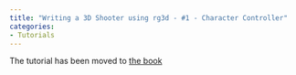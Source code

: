 ```yaml
---
title: "Writing a 3D Shooter using rg3d - #1 - Character Controller"
categories: 
- Tutorials
---
```


The tutorial has been moved to [the book](https://fyrox-book.github.io/fyrox/tutorials/fps-tutorial-1/1_character_controller.html)